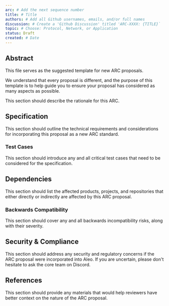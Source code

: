 ```yaml
---
arc: # Add the next sequence number
title: # Title
authors: # Add all Github usernames, emails, and/or full names
discussion: # Create a 'Github Discussion' titled 'ARC-XXXX: {TITLE}`
topic: # Choose: Protocol, Network, or Application
status: Draft
created: # Date
---
```


## Abstract

This file serves as the suggested template for new ARC proposals.

We understand that every proposal is different, and the purpose of this template is to help guide you
to ensure your proposal has considered as many aspects as possible.

This section should describe the rationale for this ARC.

<!-- What problem does this proposal address? -->

<!-- If someone only reads this far, what do you want them to know? -->


## Specification

This section should outline the technical requirements and considerations for incorporating this proposal as
a new ARC standard.

<!-- Define key terminology here. -->

<!-- Describe the architecture. -->

<!-- Include process diagrams. -->

### Test Cases

This section should introduce any and all critical test cases that need to be considered for the specification.

<!-- Provide any test vectors that should be included in unit and/or integration tests. -->

<!-- Are there edge cases to be aware of? -->

<!-- Include test code snippets, if possible. ->


## Reference Implementations

This section should contain links to reference implementations that the community can review to evaluate the
quality, complexity, and completeness of the new ARC standard.

<!-- Link to any relevant Github issues. -->

<!-- Link to any related Github branches and/or pull requests. -->


## Dependencies

This section should list the affected products, projects, and repositories that either directly or indirectly
are affected by this ARC proposal.

<!-- Will this affect the Aleo PM, Aleo Explorer, or Aleo Studio? -->

<!-- Will this affect Aleo, Leo, snarkOS, snarkVM, or any other repositories? -->

### Backwards Compatibility

This section should cover any and all backwards incompatibility risks, along with their severity.

<!-- List all backwards incompatibilities and their severity. -->

<!-- How will the backwards incompatibilities be resolved? -->


## Security & Compliance

This section should address any security and regulatory concerns if the ARC proposal were incorporated into Aleo.
If you are uncertain, please don't hesitate to ask the core team on Discord.

<!-- Outline any potential security concerns. -->

<!-- Does this proposal introduce regulatory risk? -->


## References

This section should provide any materials that would help reviewers have better context on the nature of the ARC proposal.

<!-- List any links that would be helpful for context. -->

